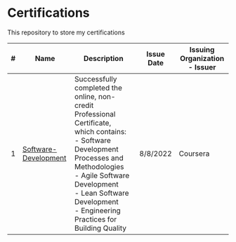 # Certifications

This repository to store my certifications

| #  | Name     | Description                                                                                                       | Issue Date | Issuing Organization - Issuer |
|----|----------|-------------------------------------------------------------------------------------------------------------------|------------|-------------------------------|
| 1  | [Software-Development](https://github.com/HoangChieu6868/Certifications/tree/main/Software-Development)  | Successfully completed the online, non-credit Professional Certificate, which contains:<br>- Software Development Processes and Methodologies<br>- Agile Software Development<br>- Lean Software Development<br>- Engineering Practices for Building Quality | 8/8/2022   | Coursera                      |
